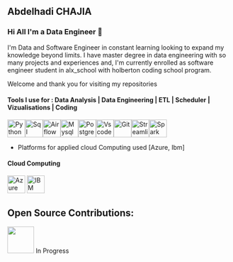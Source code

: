 ## <strong>Abdelhadi CHAJIA</strong>

### Hi All I'm a Data Engineer 👋

I'm Data and Software Engineer in constant learning looking to expand my knowledge beyond limits. I have master degree in data engineering with so many projects and experiences and, I'm currently enrolled as software engineer student in alx_school with holberton coding school program.

Welcome and thank you for visiting my repositories

#### Tools I use for : Data Analysis | Data Engineering | ETL | Scheduler | Vizualisations | Coding

<img src="https://cdn.jsdelivr.net/gh/devicons/devicon@latest/icons/python/python-original.svg" alt="Python" width="40px" height="40px" /><img src="https://cdn.jsdelivr.net/gh/devicons/devicon@latest/icons/azuresqldatabase/azuresqldatabase-original.svg" alt="Sql" width="40px" height="40px" /><img src="https://cdn.jsdelivr.net/gh/devicons/devicon@latest/icons/apacheairflow/apacheairflow-original.svg" alt="Airflow" width="40px" height="40px" /><img src="https://cdn.jsdelivr.net/gh/devicons/devicon@latest/icons/mysql/mysql-original-wordmark.svg" alt="Mysql" width="40px" height="40px"/><img src="https://cdn.jsdelivr.net/gh/devicons/devicon@latest/icons/postgresql/postgresql-original-wordmark.svg" alt="Postgresql" width="40px" height="40px"/><img src="https://cdn.jsdelivr.net/gh/devicons/devicon@latest/icons/vscode/vscode-original-wordmark.svg"  alt="Vscode" width="40px" height="40px"/><img src="https://cdn.jsdelivr.net/gh/devicons/devicon@latest/icons/git/git-original.svg" alt="Git" width="40px" height="40px"  /><img src="https://cdn.jsdelivr.net/gh/devicons/devicon@latest/icons/streamlit/streamlit-original.svg" alt="Streamlit" width="40px" height="40px" /><img src="https://cdn.jsdelivr.net/gh/devicons/devicon@latest/icons/apachespark/apachespark-original-wordmark.svg" alt="Spark" width="40px" height="40px"/>
          

- Platforms for applied cloud Computing used [Azure, Ibm]

#### Cloud Computing

<a href="https://azure.microsoft.com/fr-fr" rel="nofollow"> <img src="https://www.svgrepo.com/show/353467/azure-icon.svg" alt="Azure Cloud" width="40" height="40" style="max-width: 100%;"></a>
<a href="https://www.ibm.com/cloud" rel="nofollow"> <img src="https://www.vectorlogo.zone/logos/ibm_cloud/ibm_cloud-icon.svg" alt="IBM Cloud" width="40" height="40" style="max-width: 100%;"></a>


## Open Source Contributions:

<img src="https://media.giphy.com/media/XzqEFZ06NSFgXaut2g/giphy.gif" width="60px"> In Progress
